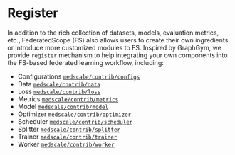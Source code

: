 # Register

In addition to the rich collection of datasets, models, evaluation metrics, etc., FederatedScope (FS) also allows users to create their own ingredients or introduce more customized modules to FS. Inspired by GraphGym, we provide `register` mechanism to help integrating your own components into the FS-based federated learning workflow, including:

* Configurations [`medscale/contrib/configs`](https://github.com/alibaba/FederatedScope/tree/master/medscale/contrib/configs)
* Data [`medscale/contrib/data`](https://github.com/alibaba/FederatedScope/tree/master/medscale/contrib/data)
* Loss [`medscale/contrib/loss`](https://github.com/alibaba/FederatedScope/tree/master/medscale/contrib/loss)
* Metrics [`medscale/contrib/metrics`](https://github.com/alibaba/FederatedScope/tree/master/medscale/contrib/metrics)
* Model [`medscale/contrib/model`](https://github.com/alibaba/FederatedScope/tree/master/medscale/contrib/model)
* Optimizer [`medscale/contrib/optimizer`](https://github.com/alibaba/FederatedScope/tree/master/medscale/contrib/optimizer)
* Scheduler [`medscale/contrib/scheduler`](https://github.com/alibaba/FederatedScope/tree/master/medscale/contrib/scheduler)
* Splitter [`medscale/contrib/splitter`](https://github.com/alibaba/FederatedScope/tree/master/medscale/contrib/splitter)
* Trainer [`medscale/contrib/trainer`](https://github.com/alibaba/FederatedScope/tree/master/medscale/contrib/trainer)
* Worker [`medscale/contrib/worker`](https://github.com/alibaba/FederatedScope/tree/master/medscale/contrib/worker)

